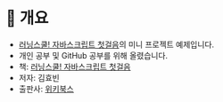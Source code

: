 # 🥑 개요
- [러닝스쿨! 자바스크립트 첫걸음](https://github.com/wikibook/javascript)의 미니 프로젝트 예제입니다.
- 개인 공부 및 GitHub 공부를 위해 올렸습니다.
- 책: [러닝스쿨! 자바스크립트 첫걸음](https://wikibook.co.kr/javascript/)
- 저자: 김효빈
- 출판사: [위키북스](https://wikibook.co.kr/)
